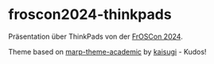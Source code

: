 # froscon2024-thinkpads

Präsentation über ThinkPads von der [FrOSCon 2024](https://programm.froscon.org/2024/events/3141.html).

Theme based on [marp-theme-academic](https://github.com/kaisugi/marp-theme-academic) by [kaisugi](https://github.com/kaisugi) - Kudos!
